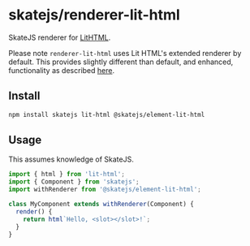 # skatejs/renderer-lit-html

SkateJS renderer for [LitHTML](https://github.com/PolymerLabs/lit-html).

Please note `renderer-lit-html` uses Lit HTML's extended renderer by default. This provides slightly different
than default, and enhanced, functionality as described
[here](https://github.com/PolymerLabs/lit-html/blob/master/src/lib/lit-extended.ts#L25).

## Install

```sh
npm install skatejs lit-html @skatejs/element-lit-html
```

## Usage

This assumes knowledge of SkateJS.

```js
import { html } from 'lit-html';
import { Component } from 'skatejs';
import withRenderer from '@skatejs/element-lit-html';

class MyComponent extends withRenderer(Component) {
  render() {
    return html`Hello, <slot></slot>!`;
  }
}
```

